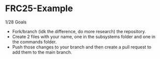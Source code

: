 ﻿# FRC25-Example


1/28 Goals
- Fork/branch (idk the difference, do more research) the repository.
- Create 2 files with your name, one in the subsystems folder and one in the commands folder.
- Push those changes to your branch and then create a pull request to add them to the main branch.
